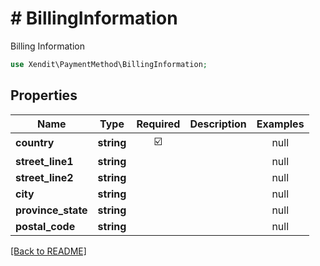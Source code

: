 # # BillingInformation
Billing Information

```php
use Xendit\PaymentMethod\BillingInformation;
```

## Properties

| Name | Type | Required | Description | Examples |
|------------|:-------------:|:-------------:|-------------|:-------------:|
| **country** | **string** | ☑️ |  | null |
| **street_line1** | **string** |  |  | null |
| **street_line2** | **string** |  |  | null |
| **city** | **string** |  |  | null |
| **province_state** | **string** |  |  | null |
| **postal_code** | **string** |  |  | null |


[[Back to README]](../../README.md)
